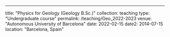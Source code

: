 ---
title: "Physics for Geology (Geology B.Sc.)"
collection: teaching
type: "Undergraduate course"
permalink: /teaching/Geo_2022-2023
venue: "Autonomous University of Barcelona"
date: 2022-02-15
date2: 2014-07-15
location: "Barcelona, Spain"
